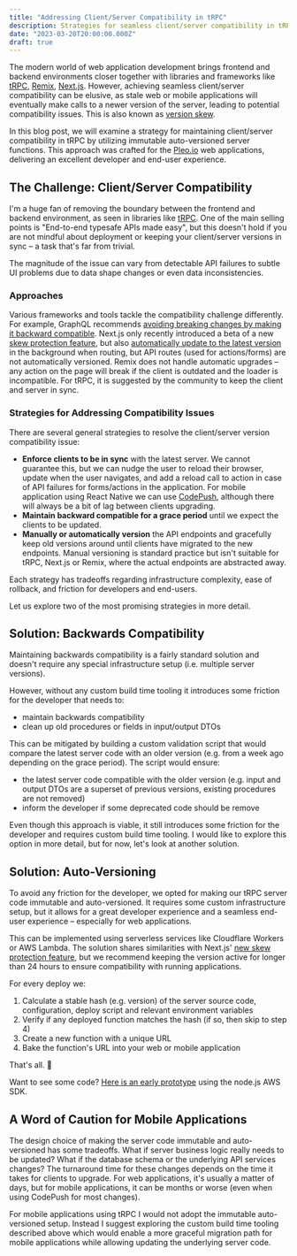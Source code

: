 ```yaml
---
title: "Addressing Client/Server Compatibility in tRPC"
description: Strategies for seamless client/server compatibility in tRPC, empowering developers to overcome version skew and deliver exceptional user experiences.
date: "2023-03-20T20:00:00.000Z"
draft: true
---
```


The modern world of web application development brings frontend and backend environments closer together with libraries and frameworks like [tRPC](https://trpc.io/), [Remix](https://remix.run/), [Next.js](https://vercel.com/solutions/nextjs). However, achieving seamless client/server compatibility can be elusive, as stale web or mobile applications will eventually make calls to a newer version of the server, leading to potential compatibility issues. This is also known as [version skew](https://www.industrialempathy.com/posts/version-skew/).

In this blog post, we will examine a strategy for maintaining client/server compatibility in tRPC by utilizing immutable auto-versioned server functions. This approach was crafted for the [Pleo.io](https://www.pleo.io/) web applications, delivering an excellent developer and end-user experience.

## The Challenge: Client/Server Compatibility

I'm a huge fan of removing the boundary between the frontend and backend environment, as seen in libraries like [tRPC](https://trpc.io/). One of the main selling points is "End-to-end typesafe APIs made easy", but this doesn't hold if you are not mindful about deployment or keeping your client/server versions in sync – a task that's far from trivial.

The magnitude of the issue can vary from detectable API failures to subtle UI problems due to data shape changes or even data inconsistencies.

### Approaches

Various frameworks and tools tackle the compatibility challenge differently. For example, GraphQL recommends [avoiding breaking changes by making it backward compatible](https://graphql.org/learn/best-practices/#versioning). Next.js only recently introduced a beta of a new [skew protection feature](https://vercel.com/blog/version-skew-protection), but also [automatically update to the latest version](https://nextjs.org/docs/deployment#automatic-updates) in the background when routing, but API routes (used for actions/forms) are not automatically versioned. Remix does not handle automatic upgrades – any action on the page will break if the client is outdated and the loader is incompatible. For tRPC, it is suggested by the community to keep the client and server in sync.


### Strategies for Addressing Compatibility Issues

There are several general strategies to resolve the client/server version compatibility issue:

- **Enforce clients to be in sync** with the latest server. We cannot guarantee this, but we can nudge the user to reload their browser, update when the user navigates, and add a reload call to action in case of API failures for forms/actions in the application. For mobile application using React Native we can use [CodePush](https://github.com/microsoft/react-native-code-push), although there will always be a bit of lag between clients upgrading.
- **Maintain backward compatible for a grace period** until we expect the clients to be updated.
- **Manually or automatically version** the API endpoints and gracefully keep old versions around until clients have migrated to the new endpoints. Manual versioning is standard practice but isn't suitable for tRPC, Next.js or Remix, where the actual endpoints are abstracted away.

Each strategy has tradeoffs regarding infrastructure complexity, ease of rollback, and friction for developers and end-users.

Let us explore two of the most promising strategies in more detail.

## Solution: Backwards Compatibility

Maintaining backwards compatibility is a fairly standard solution and doesn't require any special infrastructure setup (i.e. multiple server versions).

However, without any custom build time tooling it introduces some friction for the developer that needs to:
- maintain backwards compatibility
- clean up old procedures or fields in input/output DTOs

This can be mitigated by building a custom validation script that would compare the latest server code with an older version (e.g. from a week ago depending on the grace period). The script would ensure:
- the latest server code compatible with the older version (e.g. input and output DTOs are a superset of previous versions, existing procedures are not removed)
- inform the developer if some deprecated code should be remove

Even though this approach is viable, it still introduces some friction for the developer and requires custom build time tooling. I would like to explore this option in more detail, but for now, let's look at another solution.

## Solution: Auto-Versioning

To avoid any friction for the developer, we opted for making our tRPC server code immutable and auto-versioned. It requires some custom infrastructure setup, but it allows for a great developer experience and a seamless end-user experience – especially for web applications.

This can be implemented using serverless services like Cloudflare Workers or AWS Lambda. The solution shares similarities with Next.js' [new skew protection feature](https://vercel.com/blog/version-skew-protection), but we recommend keeping the version active for longer than 24 hours to ensure compatibility with running applications.

For every deploy we:
1) Calculate a stable hash (e.g. version) of the server source code, configuration, deploy script and relevant environment variables
2) Verify if any deployed function matches the hash (if so, then skip to step 4)
3) Create a new function with a unique URL
4) Bake the function's URL into your web or mobile application

That's all. 🥂

Want to see some code? [Here is an early prototype](https://github.com/skovhus/auto-versioned-trpc-aws-lambda) using the node.js AWS SDK.

## A Word of Caution for Mobile Applications

The design choice of making the server code immutable and auto-versioned has some tradeoffs. What if server business logic really needs to be updated? What if the database schema or the underlying API services changes? The turnaround time for these changes depends on the time it takes for clients to upgrade. For web applications, it's usually a matter of days, but for mobile applications, it can be months or worse (even when using CodePush for most changes).

For mobile applications using tRPC I would not adopt the immutable auto-versioned setup. Instead I suggest exploring the custom build time tooling described above which would enable a more graceful migration path for mobile applications while allowing updating the underlying server code.
